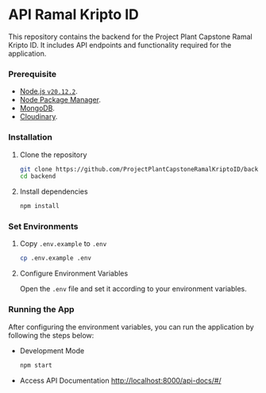 # API Ramal Kripto ID

This repository contains the backend for the Project Plant Capstone Ramal Kripto ID. It includes API endpoints and functionality required for the application.

### **Prerequisite**

- [Node.js `v20.12.2`](https://nodejs.org/).
- [Node Package Manager](https://www.npmjs.com/).
- [MongoDB](https://www.mongodb.com/).
- [Cloudinary](https://cloudinary.com/).

### **Installation**

1. Clone the repository

   ```bash
   git clone https://github.com/ProjectPlantCapstoneRamalKriptoID/backend
   cd backend
   ```

2. Install dependencies

   ```bash
   npm install
   ```

### **Set Environments**

1. Copy `.env.example` to `.env`

   ```bash
   cp .env.example .env
   ```

2. Configure Environment Variables

   Open the `.env` file and set it according to your environment variables.

### **Running the App**

After configuring the environment variables, you can run the application by following the steps below:

- Development Mode

  ```bash
  npm start
  ```

- Access API Documentation
  [http://localhost:8000/api-docs/#/](http://localhost:8000/api-docs/#/)
